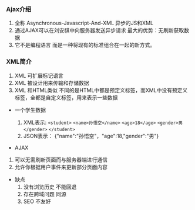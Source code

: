 ### Ajax介绍
  1. 全称 Asynchronous-Javascript-And-XML 异步的JS和XML
  2. 通过AJAX可以在刘安祺中向服务器发送异步请求 最大的优势：无刷新获取数据
  3. 它不是编程语言 而是一种将现有的标准组合在一起的新方式。
### XML简介
  1. XML 可扩展标记语言
  2. XML 被设计用来传输和存储数据
  3. XML 和HTML类似 不同的是HTML中都是预定义标签，而XML中没有预定义标签，全都是自定义标签，用来表示一些数据
  

* 一个学生数据 
  1. XML表示:
  `<student>`
    `<name>孙悟空</name>`
    `<age>18</age>`
    `<gender>男</gender>`
  `</student>`
  2. JSON表示：
    {"name":"孙悟空"，"age":18,"gender":"男"}

 * AJAX
  1. 可以无需刷新页面而与服务器端进行通信
  2. 允许你根据用户事件来更新部分页面内容

  * 缺点
    1. 没有浏览历史 不能回退
    2. 存在跨域问题 同源
    3. SEO 不友好





